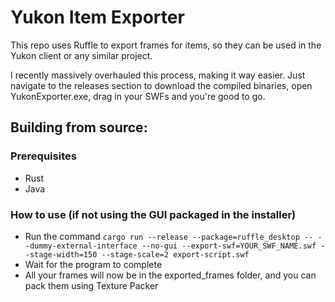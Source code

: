# Yukon Item Exporter

This repo uses Ruffle to export frames for items, so they can be used in the Yukon client or any similar project.

I recently massively overhauled this process, making it way easier. Just navigate to the releases section to download the compiled binaries, open YukonExporter.exe, drag in your SWFs and you're good to go.

## Building from source:

### Prerequisites

- Rust
- Java

### How to use (if not using the GUI packaged in the installer)

- Run the command
  `cargo run --release --package=ruffle_desktop -- --dummy-external-interface --no-gui --export-swf=YOUR_SWF_NAME.swf --stage-width=150 --stage-scale=2 export-script.swf`
- Wait for the program to complete
- All your frames will now be in the exported_frames folder, and you can pack them using Texture Packer
